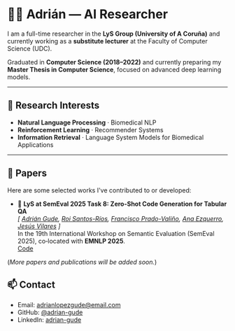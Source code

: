 # 👨‍🔬 Adrián — AI Researcher

I am a full-time researcher in the **LyS Group (University of A Coruña)** and currently working as a **substitute lecturer** at the Faculty of Computer Science (UDC).

Graduated in **Computer Science (2018–2022)** and currently preparing my **Master Thesis in Computer Science**, focused on advanced deep learning models.

---

## 🧠 Research Interests

- **Natural Language Processing** · Biomedical NLP  
- **Reinforcement Learning** · Recommender Systems  
- **Information Retrieval** · Language System Models for Biomedical Applications  

---

## 📄 Papers

Here are some selected works I've contributed to or developed:

- 🧬 **LyS at SemEval 2025 Task 8: Zero-Shot Code Generation for Tabular QA**  
  *[
  [Adrián Gude](https://github.com/adrian-gude), 
  [Roi Santos-Ríos](https://github.com/Dunque), 
  [Francisco Prado-Valiño](https://github.com/franciscopradovalino), 
  [Ana Ezquerro](https://github.com/anaezquerro), 
  [Jesús Vilares](https://pdi.udc.es/es/File/Pdi/RF9AF)
  ]*  
  In the 19th International Workshop on Semantic Evaluation (SemEval 2025), co‑located with **EMNLP 2025**.  
  [Code](https://github.com/adrian-gude/Tabular_QA)

(*More papers and publications will be added soon.*)


## 📫 Contact

- Email: adrianlopezgude@email.com  
- GitHub: [@adrian-gude](https://github.com/adrian-gude)  
- LinkedIn: [adrian-gude](https://www.linkedin.com/in/adrian-l%C3%B3pez-gude/)  
